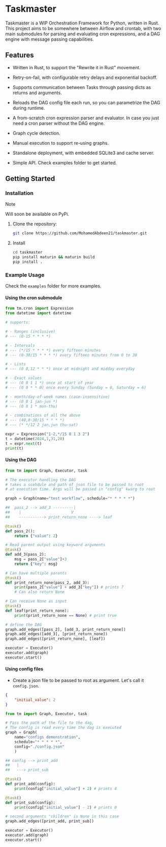 # Taskmaster

Taskmaster is a WIP Orchestration Framework for Python, written in Rust. This project aims to be somewhere between Airflow and crontab, with two main submodules for parsing and evaluating cron expressions, and a DAG engine with message passing capabilities.

## Features

- Written in Rust, to support the "Rewrite it in Rust" movement.

- Retry-on-fail, with configurable retry delays and exponential backoff.

- Supports communication between Tasks through passing dicts as returns and arguments.

- Reloads the DAG config file each run, so you can parametrize the DAG during runtime.

- A from-scratch cron expression parser and evaluator. In case you just need a cron parser without the DAG engine.

- Graph cycle detection.

- Manual execution to support re-using graphs.

- Standalone deployment, with embedded SQLite3 and cache server.

- Simple API. Check examples folder to get started.

## Getting Started

### Installation

> [!NOTE]  
> Will soon be available on PyPi.

1. Clone the repository:

   ```bash
   git clone https://github.com/MohamedAbdeen21/taskmaster.git
   ```

2. Install 

   ```bash
   cd taskmaster
   pip install maturin && maturin build
   pip install .
   ```

### Example Usage

Check the `examples` folder for more examples.

#### Using the cron submodule
```python
from tm.cron import Expression
from datetime import datetime

# supports:

# - Ranges (inclusive)
# --- (0-15 * * * *)

# - Intervals 
# --- (*/15 * * * *) every fifteen minutes
# --- (0-30/15 * * * *) every fifteen minutes from 0 to 30

# - Lists 
# --- (0 0,12 * * *) once at midnight and midday everyday

# - Exact values
# --- (0 0 1 1 *) once at start of year
# --- (0 0 * * 0) once every Sunday (Sunday = 0, Saturday = 6)

# - month/day-of-week names (case-insensitive)
# --- (0 0 1 jan-jun *)
# --- (0 0 1 * mon-thu)

# - combinations of all the above
# --- (40,0-30/15 * * * *)
# --- (* */12 2 jan,jun thu-sat)

expr = Expression("1-2,*/15 0 1 3 2")
t = datetime(2024,1,31,20)
t = expr.next(t)
print(t)
```

#### Using the DAG

```python
from tm import Graph, Executor, task

# The executor handling the DAG
# takes a scehdule and path of json file to be passed to root
# at execution time. Args will be passed in "config" kwarg to root

graph = Graph(name="test workflow", schedule="* * * * *")

##  pass_2 --> add_3 ---------|
##    |                      V
##    -----------> print_return_none ----> leaf

@task()
def pass_2():
    return {"value": 2}

# Read parent output using keyword arguments
@task()
def add_3(pass_2):
    msg = pass_2["value"]+3
    return {"key": msg}

# Can have multiple parents
@task()
def print_return_none(pass_2, add_3):
    print(pass_2["value"] + add_3["key"]) # prints 7
    # Can also return None

# Can receive None as input
@task()
def leaf(print_return_none):
    print(print_return_none == None) # print true

# define the DAG
graph.add_edges([pass_2], [add_3, print_return_none])
graph.add_edges([add_3], [print_return_none])
graph.add_edges([print_return_none], [leaf])

executor = Executor()
executor.add(graph)
executor.start()
```

#### Using config files

- Create a json file to be passed to root as argument. Let's call it `config.json`.
```json
{
    "initial_value": 2
}
```

```python
from tm import Graph, Executor, task

# Pass the path of the file to the dag, 
# The config is read every time the dag is executed
graph = Graph(
    name="configs demonstration",
    schedule="* * * * *",
    config="./config.json"
    )

## config --> print_add
##   |
##   ---> print_sub

@task()
def print_add(config):
    print(config["initial_value"] + 2) # prints 4

@task()
def print_sub(config):
    print(config["initial_value"] - 2) # prints 0

# second arguments "children" is None in this case
graph.add_edges([print_add, print_sub])

executor = Executor()
executor.add(graph)
executor.start()
```

